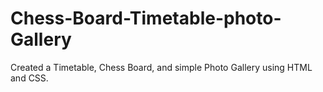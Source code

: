 # Chess-Board-Timetable-photo-Gallery
Created a Timetable, Chess Board, and simple Photo Gallery using HTML and CSS.
